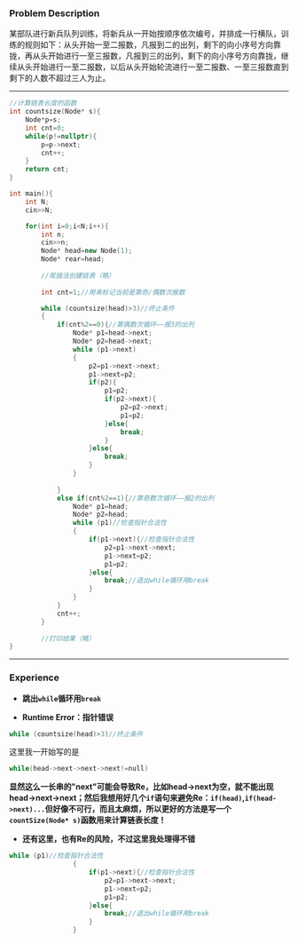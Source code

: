 ### Problem Description

某部队进行新兵队列训练，将新兵从一开始按顺序依次编号，并排成一行横队，训练的规则如下：从头开始一至二报数，凡报到二的出列，剩下的向小序号方向靠拢，再从头开始进行一至三报数，凡报到三的出列，剩下的向小序号方向靠拢，继续从头开始进行一至二报数，以后从头开始轮流进行一至二报数、一至三报数直到剩下的人数不超过三人为止。

---
```cpp
//计算链表长度的函数
int countsize(Node* s){
	Node*p=s;
	int cnt=0;
	while(p!=nullptr){
		p=p->next;
		cnt++;
	}
	return cnt;
}

int main(){
    int N;
    cin>>N;

    for(int i=0;i<N;i++){
        int n;
        cin>>n;
        Node* head=new Node(1);
        Node* rear=head;
		
		//尾插法创建链表（略）
        
        int cnt=1;//用来标记当前是第奇/偶数次报数

		while (countsize(head)>3)//终止条件
        {
            if(cnt%2==0){//第偶数次循环——报3的出列
                Node* p1=head->next;
                Node* p2=head->next;
                while (p1->next)
                {
                    p2=p1->next->next;
                    p1->next=p2;
                    if(p2){
                        p1=p2;
                        if(p2->next){
                            p2=p2->next;
                            p1=p2;
                        }else{
                        	break;
						}
                    }else{
						break;
					}
                }
                
            }
            else if(cnt%2==1){//第奇数次循环——报2的出列
                Node* p1=head;
                Node* p2=head;
                while (p1)//检查指针合法性
                {
                    if(p1->next){//检查指针合法性
                        p2=p1->next->next;
                        p1->next=p2;
                        p1=p2;  
                    }else{
                    	break;//退出while循环用break
					}
                }
            }
            cnt++;
        }
        
        //打印结果（略）
}
```

---
### Experience

- **跳出`while`循环用`break`** 
	
- **Runtime Error：指针错误**

```cpp
while (countsize(head)>3)//终止条件
```

   这里我一开始写的是
```cpp
while(head->next->next->next!=null)
```

**显然这么一长串的"next"可能会导致Re，比如head->next为空，就不能出现head->next->next；然后我想用好几个`if`语句来避免Re：`if(head)`,`if(head->next)...`但好像不可行，而且太麻烦，所以更好的方法是写一个`countSize(Node* s)`函数用来计算链表长度！** 
	
- **还有这里，也有Re的风险，不过这里我处理得不错** 

```cpp
while (p1)//检查指针合法性
                {
                    if(p1->next){//检查指针合法性
                        p2=p1->next->next;
                        p1->next=p2;
                        p1=p2;  
                    }else{
                    	break;//退出while循环用break
					}
                }
```
